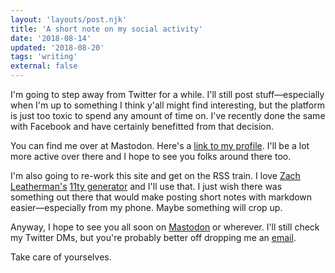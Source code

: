 ```yaml
---
layout: 'layouts/post.njk'
title: 'A short note on my social activity'
date: '2018-08-14'
updated: '2018-08-20'
tags: 'writing'
external: false
---
```

I'm going to step away from Twitter for a while. I'll still post stuff—especially when I'm up to something I think y'all might find interesting, but the platform is just too toxic to spend any amount of time on. I've recently done the same with Facebook and have certainly benefitted from that decision.

You can find me over at Mastodon. Here's a [link to my profile](https://toots.hankchizljaw.io/@hankchizljaw). I'll be a lot more active over there and I hope to see you folks around there too.

I'm also going to re-work this site and get on the RSS train. I love [Zach Leatherman's](https://mastodon.social/@zachleat) [11ty generator](http://11ty.io) and I'll use that. I just wish there was something out there that would make posting short notes with markdown easier—especially from my phone. Maybe something will crop up.

Anyway, I hope to see you all soon on [Mastodon](https://mastodon.social/@hankchizljaw) or wherever. I'll still check my Twitter DMs, but you're probably better off dropping me an [email](mailto:andy@hankchizljaw.io).

Take care of yourselves.

